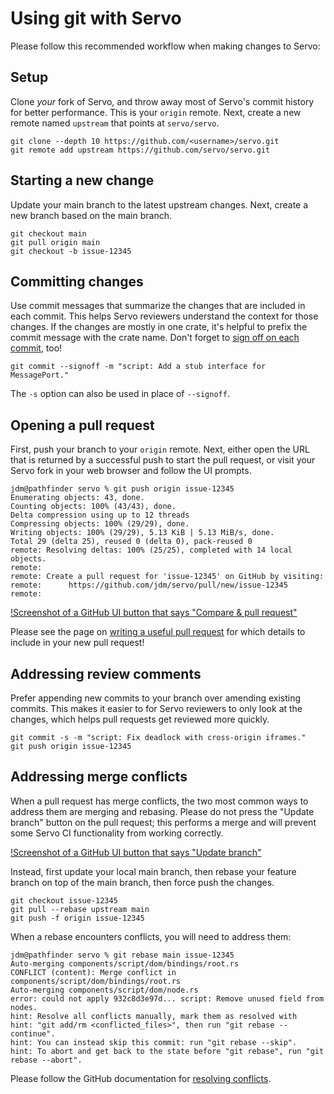 # Using git with Servo

Please follow this recommended workflow when making changes to Servo:

## Setup
Clone _your_ fork of Servo, and throw away most of Servo's commit history for better performance.
This is your `origin` remote.
Next, create a new remote named `upstream` that points at `servo/servo`.

```
git clone --depth 10 https://github.com/<username>/servo.git
git remote add upstream https://github.com/servo/servo.git
```

## Starting a new change

Update your main branch to the latest upstream changes. Next, create a new branch based on the main branch.

```
git checkout main
git pull origin main
git checkout -b issue-12345
```

## Committing changes

Use commit messages that summarize the changes that are included in each commit.
This helps Servo reviewers understand the context for those changes.
If the changes are mostly in one crate, it's helpful to prefix the commit message with the crate name.
Don't forget to [sign off on each commit](https://developercertificate.org/), too!

```
git commit --signoff -m "script: Add a stub interface for MessagePort."
```

The `-s` option can also be used in place of `--signoff`.

## Opening a pull request

First, push your branch to your `origin` remote.
Next, either open the URL that is returned by a successful push to start the pull request,
or visit your Servo fork in your web browser and follow the UI prompts.

```
jdm@pathfinder servo % git push origin issue-12345
Enumerating objects: 43, done.
Counting objects: 100% (43/43), done.
Delta compression using up to 12 threads
Compressing objects: 100% (29/29), done.
Writing objects: 100% (29/29), 5.13 KiB | 5.13 MiB/s, done.
Total 29 (delta 25), reused 0 (delta 0), pack-reused 0
remote: Resolving deltas: 100% (25/25), completed with 14 local objects.
remote:
remote: Create a pull request for 'issue-12345' on GitHub by visiting:
remote:      https://github.com/jdm/servo/pull/new/issue-12345
remote:
```

[!Screenshot of a GitHub UI button that says "Compare & pull request"](images/github-open-pr.png)

Please see the page on [writing a useful pull request](pr-description.md) for which details to include in your new pull request!

## Addressing review comments

Prefer appending new commits to your branch over amending existing commits.
This makes it easier to for Servo reviewers to only look at the changes, which helps pull requests get reviewed more quickly.

```
git commit -s -m "script: Fix deadlock with cross-origin iframes."
git push origin issue-12345
```

## Addressing merge conflicts

When a pull request has merge conflicts, the two most common ways to address them are merging and rebasing.
Please do not press the "Update branch" button on the pull request; this performs a merge and will prevent some Servo CI functionality from working correctly.

[!Screenshot of a GitHub UI button that says "Update branch"](images/github-update-branch.png)

Instead, first update your local main branch, then rebase your feature branch on top of the main branch, then force push the changes.

```
git checkout issue-12345
git pull --rebase upstream main
git push -f origin issue-12345
```

When a rebase encounters conflicts, you will need to address them:

```
jdm@pathfinder servo % git rebase main issue-12345
Auto-merging components/script/dom/bindings/root.rs
CONFLICT (content): Merge conflict in components/script/dom/bindings/root.rs
Auto-merging components/script/dom/node.rs
error: could not apply 932c8d3e97d... script: Remove unused field from nodes.
hint: Resolve all conflicts manually, mark them as resolved with
hint: "git add/rm <conflicted_files>", then run "git rebase --continue".
hint: You can instead skip this commit: run "git rebase --skip".
hint: To abort and get back to the state before "git rebase", run "git rebase --abort".
```

Please follow the GitHub documentation for [resolving conflicts](https://docs.github.com/en/get-started/using-git/resolving-merge-conflicts-after-a-git-rebase).
